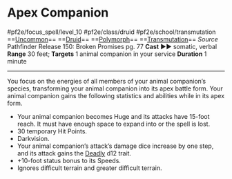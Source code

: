 # Apex Companion
#pf2e/focus_spell/level_10 #pf2e/class/druid #pf2e/school/transmutation 
==[Uncommon](Uncommon.md)== ==[Druid](Druid.md)== ==[Polymorph](Polymorph.md)== ==[Transmutation](Transmutation.md)==
*Source* Pathfinder Release 150: Broken Promises pg. 77
**Cast** ►► somatic, verbal
**Range** 30 feet; **Targets** 1 animal companion in your service
**Duration** 1 minute

---
You focus on the energies of all members of your animal companion’s species, transforming your animal companion into its apex battle form. Your animal companion gains the following statistics and abilities while in its apex form.

- Your animal companion becomes Huge and its attacks have 15-foot reach. It must have enough space to expand into or the spell is lost.
- 30 temporary Hit Points.
- Darkvision.
- Your animal companion’s attack’s damage dice increase by one step, and its attack gains the [Deadly](Deadly.md) d12 trait.
- +10-foot status bonus to its Speeds.
- Ignores difficult terrain and greater difficult terrain.